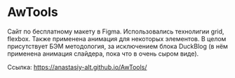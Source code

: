 # AwTools

Сайт по бесплатному макету в Figma. Использовались технолигии grid, flexbox. Также применена анимация для некоторых элементов. В целом присутствует БЭМ методология, за исключением блока DuckBlog (в нём применена анимация слайдера, пока что в очень сыром виде). 

Ссылка: https://anastasiy-alt.github.io/AwTools/
